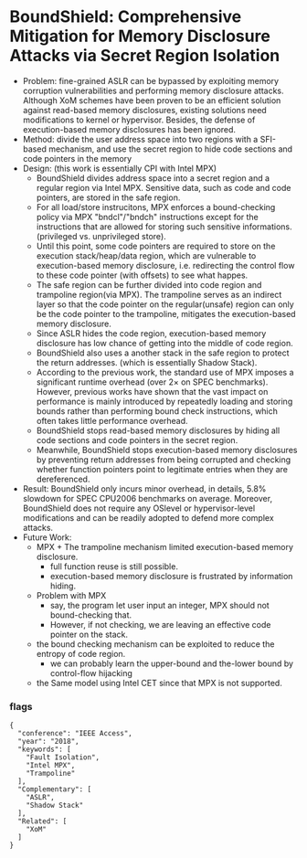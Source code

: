 # BoundShield: Comprehensive Mitigation for Memory Disclosure Attacks via Secret Region Isolation

- Problem: fine-grained ASLR can be bypassed by exploiting memory corruption vulnerabilities and performing memory disclosure attacks. Although XoM schemes have been proven to be an efficient solution against read-based memory disclosures, existing solutions need modifications to kernel or hypervisor. Besides, the defense of execution-based memory disclosures has been ignored.
- Method: divide the user address space into two regions with a SFI-based mechanism, and use the secret region to hide code sections and code pointers in the memory
- Design: (this work is essentially CPI with Intel MPX)
  - BoundShield divides address space into a secret region and a regular region via Intel MPX. Sensitive data, such as code and code pointers, are stored in the safe region.
  - For all load/store instrucitons, MPX enforces a bound-checking policy via MPX "bndcl"/"bndch" instructions except for the instructions that are allowed for storing such sensitive informations. (privileged vs. unprivileged store).
  - Until this point, some code pointers are required to store on the execution stack/heap/data region, which are vulnerable to execution-based memory disclosure, i.e. redirecting the control flow to these code pointer (with offsets) to see what happes.
  - The safe region can be further divided into code region and trampoline region(via MPX). The trampoline serves as an indirect layer so that the code pointer on the regular(unsafe) region can only be the code pointer to the trampoline, mitigates the execution-based memory disclosure.
  - Since ASLR hides the code region, execution-based memory disclosure has low chance of getting into the middle of code region.
  - BoundShield also uses a another stack in the safe region to protect the return addresses. (which is essentially Shadow Stack).
  - According to the previous work, the standard use of MPX imposes a significant runtime overhead (over 2× on SPEC benchmarks). However, previous works have shown that the vast impact on performance is mainly introduced by repeatedly loading and storing bounds rather than performing bound check instructions, which often takes little performance overhead.
  - BoundShield stops read-based memory disclosures by hiding all code sections and code pointers in the secret region.
  - Meanwhile, BoundShield stops execution-based memory disclosures by preventing return addresses from being corrupted and checking whether function pointers point to legitimate entries when they are dereferenced.
- Result: BoundShield only incurs minor overhead, in details, 5.8% slowdown for SPEC CPU2006 benchmarks on average. Moreover, BoundShield does not require any OSlevel or hypervisor-level modifications and can be readily adopted to defend more complex attacks.
- Future Work:
  - MPX + The trampoline mechanism limited execution-based memory disclosure.
    - full function reuse is still possible.
    - execution-based memory disclosure is frustrated by information hiding.
  - Problem with MPX
    - say, the program let user input an integer, MPX should not bound-checking that.
    - However, if not checking, we are leaving an effective code pointer on the stack.
  - the bound checking mechanism can be exploited to reduce the entropy of code region.
    - we can probably learn the upper-bound and the-lower bound by control-flow hijacking
  - the Same model using Intel CET since that MPX is not supported.


### flags
```
{
  "conference": "IEEE Access",
  "year": "2018",
  "keywords": [
    "Fault Isolation",
    "Intel MPX",
    "Trampoline"
  ],
  "Complementary": [
    "ASLR",
    "Shadow Stack"
  ],
  "Related": [
    "XoM"
  ]
}
```
